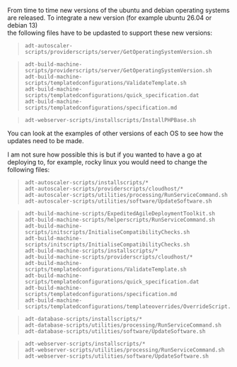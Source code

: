 From time to time new versions of the ubuntu and debian operating systems are released. To integrate a new version (for example ubuntu 26.04 or debian 13)  
the following files have to be updasted to support these new versions:
 
>     adt-autoscaler-scripts/providerscripts/server/GetOperatingSystemVersion.sh

>     adt-build-machine-scripts/providerscripts/server/GetOperatingSystemVersion.sh
>     adt-build-machine-scripts/templatedconfigurations/ValidateTemplate.sh
>     adt-build-machine-scripts/templatedconfigurations/quick_specification.dat
>     adt-build-machine-scripts/templatedconfigurations/specification.md

>     adt-webserver-scripts/installscripts/InstallPHPBase.sh

You can look at the examples of other versions of each OS to see how the updates need to be made. 

I am not sure how possible this is but if you wanted to have a go at deploying to, for example, rocky linux you would need to change the following  files:

>     adt-autoscaler-scripts/installscripts/*
>     adt-autoscaler-scripts/providerscripts/cloudhost/*
>     adt-autoscaler-scripts/utilities/processing/RunServiceCommand.sh
>     adt-autoscaler-scripts/utilities/software/UpdateSoftware.sh

>     adt-build-machine-scripts/ExpeditedAgileDeploymentToolkit.sh
>     adt-build-machine-scripts/helperscripts/RunServiceCommand.sh
>     adt-build-machine-scripts/initscripts/InitialiseCompatibilityChecks.sh
>     adt-build-machine-scripts/initscripts/InitialiseCompatibilityChecks.sh
>     adt-build-machine-scripts/installscripts/*
>     adt-build-machine-scripts/providerscripts/cloudhost/*
>     adt-build-machine-scripts/templatedconfigurations/ValidateTemplate.sh
>     adt-build-machine-scripts/templatedconfigurations/quick_specification.dat
>     adt-build-machine-scripts/templatedconfigurations/specification.md
>     adt-build-machine-scripts/templatedconfigurations/templateoverrides/OverrideScript.sh

>     adt-database-scripts/installscripts/*
>     adt-database-scripts/utilities/processing/RunServiceCommand.sh
>     adt-database-scripts/utilities/software/UpdateSoftware.sh

>     adt-webserver-scripts/installscripts/*
>     adt-webserver-scripts/utilities/processing/RunServiceCommand.sh
>     adt-webserver-scripts/utilities/software/UpdateSoftware.sh
